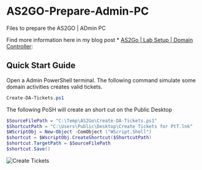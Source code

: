 # AS2GO-Prepare-Admin-PC
Files to prepare the AS2GO | ADmin PC

Find more information here in my blog post  * [AS2Go | Lab Setup | Domain Controller](https://herrhozi.com/2022/01/04/as2go-lab-setup-domain-controller/): 

## Quick Start Guide
Open a Admin PowerShell terminal. The following command simulate some domain activities creates valid tickets.
```PowerShell
Create-DA-Tickets.ps1
```

The following PoSH will create an short cut on the Public Desktop
```PowerShell
$SourceFilePath = "C:\Temp\AS2Go\Create-DA-Tickets.ps1"
$ShortcutPath = "C:\Users\Public\Desktop\Create Tickets for PtT.lnk"
$WScriptObj = New-Object -ComObject ("WScript.Shell")
$shortcut = $WscriptObj.CreateShortcut($ShortcutPath)
$shortcut.TargetPath = $SourceFilePath
$shortcut.Save()
```

![Create Tickets](https://user-images.githubusercontent.com/96825160/148218490-3096fb50-2e95-4ada-a719-092619ce1af1.png)
